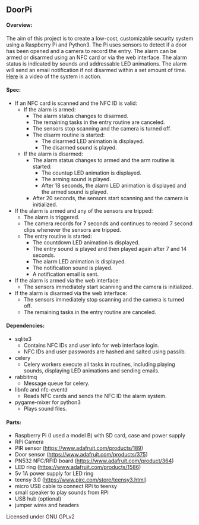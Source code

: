 ## DoorPi

#### Overview:

The aim of this project is to create a low-cost, customizable security system using a Raspberry Pi and Python3.
The Pi uses sensors to detect if a door has been opened and a camera to record the entry.
The alarm can be armed or disarmed using an NFC card or via the web interface.
The alarm status is indicated by sounds and addressable LED animations.
The alarm will send an email notification if not disarmed within a set amount of time.
[Here](https://youtu.be/7nwuVskN5R8) is a video of the system in action.

#### Spec:
* If an NFC card is scanned and the NFC ID is valid:
    * If the alarm is armed:
        * The alarm status changes to disarmed.
        * The remaining tasks in the entry routine are canceled.
        * The sensors stop scanning and the camera is turned off.
        * The disarm routine is started:
            * The disarmed LED animation is displayed.
            * The disarmed sound is played.
    * If the alarm is disarmed:
        * The alarm status changes to armed and the arm routine is started:
            * The countup LED animation is displayed.
            * The arming sound is played.
            * After 18 seconds, the alarm LED animation is displayed and the armed sound is played.
        * After 20 seconds, the sensors start scanning and the camera is initialized.
* If the alarm is armed and any of the sensors are tripped:
    * The alarm is triggered.
    * The camera records for 7 seconds and continues to record 7 second clips whenever the sensors are tripped.
    * The entry routine is started:
        * The countdown LED animation is displayed.
        * The entry sound is played and then played again after 7 and 14 seconds.
        * The alarm LED animation is displayed.
        * The notification sound is played.
        * A notification email is sent.
* If the alarm is armed via the web interface:
    * The sensors immediately start scanning and the camera is initialized.
* If the alarm is disarmed via the web interface:
    * The sensors immediately stop scanning and the camera is turned off.
    * The remaining tasks in the entry routine are canceled.

#### Dependencies:
* sqlite3
    * Contains NFC IDs and user info for web interface login.
    * NFC IDs and user passwords are hashed and salted using passlib.
* celery
    * Celery workers execute all tasks in routines, including playing sounds, displaying LED animations and sending emails.
* rabbitmq
    * Message queue for celery.
* libnfc and nfc-eventd
    * Reads NFC cards and sends the NFC ID the alarm system.
* pygame-mixer for python3
    * Plays sound files.

#### Parts:
* Raspberry Pi (I used a model B) with SD card, case and power supply
* RPi Camera
* PIR sensor (https://www.adafruit.com/products/189)
* Door sensor (https://www.adafruit.com/products/375)
* PN532 NFC/RFID board (https://www.adafruit.com/product/364)
* LED ring (https://www.adafruit.com/products/1586)
* 5v 1A power supply for LED ring
* teensy 3.0 (https://www.pjrc.com/store/teensy3.html)
* micro USB cable to connect RPi to teensy
* small speaker to play sounds from RPi
* USB hub (optional)
* jumper wires and headers

Licensed under GNU GPLv2